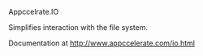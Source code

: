 Appccelrate.IO

Simplifies interaction with the file system.

Documentation at http://www.appccelerate.com/io.html
